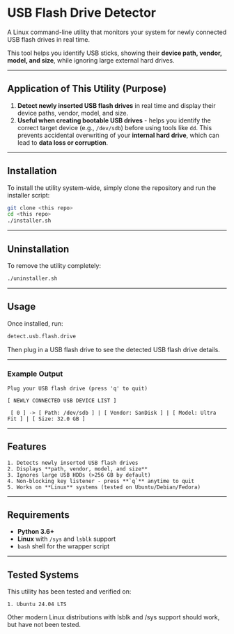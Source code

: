 # USB Flash Drive Detector

A Linux command-line utility that monitors your system for newly connected USB flash drives in real time.

This tool helps you identify USB sticks, showing their **device path, vendor, model, and size**,  while ignoring large external hard drives.

---

## Application of This Utility (Purpose)

1. **Detect newly inserted USB flash drives** in real time and display their device paths, vendor, model, and size.
2. **Useful when creating bootable USB drives** - helps you identify the correct target device (e.g., `/dev/sdb`) before using tools like `dd`.
   This prevents accidental overwriting of your **internal hard drive**, which can lead to **data loss or corruption**.

---

## Installation

To install the utility system-wide, simply clone the repository and run the installer script:

```bash
git clone <this repo>
cd <this repo>
./installer.sh
```

---

## Uninstallation

To remove the utility completely:

```bash
./uninstaller.sh
```

---

## Usage

Once installed, run:

```bash
detect.usb.flash.drive
```

Then plug in a USB flash drive to see the detected USB flash drive details.

---

### Example Output

```
Plug your USB flash drive (press 'q' to quit)

[ NEWLY CONNECTED USB DEVICE LIST ]

 [ 0 ] -> [ Path: /dev/sdb ] | [ Vendor: SanDisk ] | [ Model: Ultra Fit ] | [ Size: 32.0 GB ]
```

---

## Features

    1. Detects newly inserted USB flash drives
    2. Displays **path, vendor, model, and size**
    3. Ignores large USB HDDs (>256 GB by default)
    4. Non-blocking key listener - press **`q`** anytime to quit
    5. Works on **Linux** systems (tested on Ubuntu/Debian/Fedora)

---

## Requirements

* **Python 3.6+**
* **Linux** with `/sys` and `lsblk` support
* `bash` shell for the wrapper script

---

## Tested Systems

This utility has been tested and verified on:

    1. Ubuntu 24.04 LTS

Other modern Linux distributions with lsblk and /sys support should work, but have not been tested.
